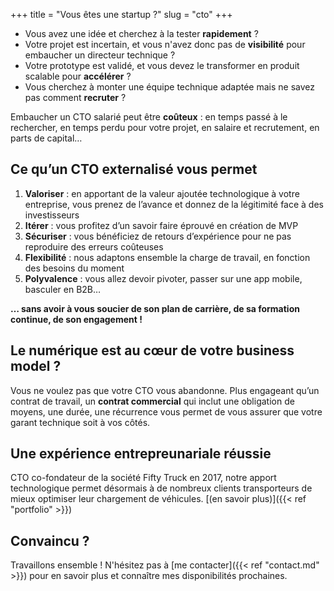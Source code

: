 +++
title = "Vous êtes une startup ?"
slug = "cto"
+++

- Vous avez une idée et cherchez à la tester **rapidement** ? 
- Votre projet est incertain, et vous n'avez donc pas de **visibilité** pour embaucher un directeur technique ?
- Votre prototype est validé, et vous devez le transformer en produit scalable pour **accélérer** ?
- Vous cherchez à monter une équipe technique adaptée mais ne savez pas comment **recruter** ?

Embaucher un CTO salarié peut être **coûteux** : en temps passé à le rechercher, en temps perdu pour votre projet, en salaire et recrutement, en parts de capital…

## Ce qu’un CTO externalisé vous permet

1. **Valoriser** : en apportant de la valeur ajoutée technologique à votre entreprise, vous prenez de l’avance et donnez de la légitimité face à des investisseurs
2. **Itérer** : vous profitez d’un savoir faire éprouvé en création de MVP
3. **Sécuriser** : vous bénéficiez de retours d’expérience pour ne pas reproduire des erreurs coûteuses
4. **Flexibilité** : nous adaptons ensemble la charge de travail, en fonction des besoins du moment
5. **Polyvalence** : vous allez devoir pivoter, passer sur une app mobile, basculer en B2B…

**… sans avoir à vous soucier de son plan de carrière, de sa formation continue, de son engagement !**

## Le numérique est au cœur de votre business model ?

Vous ne voulez pas que votre CTO vous abandonne. Plus engageant qu’un contrat de travail, un **contrat commercial** qui inclut une obligation de moyens, une durée, une récurrence vous permet de vous assurer que votre garant technique soit à vos côtés.

## Une expérience entrepreunariale réussie

CTO co-fondateur de la société Fifty Truck en 2017, notre apport technologique permet désormais à de nombreux clients transporteurs de mieux optimiser leur chargement de véhicules. [(en savoir plus)]({{< ref "portfolio" >}})

## Convaincu ?
Travaillons ensemble ! N'hésitez pas à [me contacter]({{< ref "contact.md" >}}) pour en savoir plus et connaître mes disponibilités prochaines.
